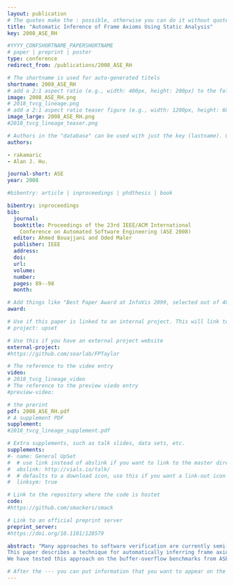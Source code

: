 ```yaml
---
layout: publication
# The quotes make the : possible, otherwise you can do it without quotes
title: "Automatic Inference of Frame Axioms Using Static Analysis"
key: 2008_ASE_RH

#YYYY_CONFSHORTNAME_PAPERSHORTNAME
# paper | preprint | poster
type: conference
redirect_from: /publications/2008_ASE_RH

# The shortname is used for auto-generated titels
shortname: 2008_ASE_RH
# add a 2:1 aspect ratio (e.g., width: 400px, height: 200px) to the folder /assets/images/papers/
image: 2008_ASE_RH.png
# 2018_tvcg_lineage.png
# add a 2:1 aspect ratio teaser figure (e.g., width: 1200px, height: 600px) to the folder /assets/images/papers/
image_large: 2008_ASE_RH.png
#2018_tvcg_lineage_teaser.png

# Authors in the "database" can be used with just the key (lastname). Others can be written properly.
authors:

- rakamaric
- Alan J. Hu.

journal-short: ASE
year: 2008

#bibentry: article | inproceedings | phdthesis | book

bibentry: inproceedings
bib:
  journal:
  booktitle: Proceedings of the 23rd IEEE/ACM International
    Conference on Automated Software Engineering (ASE 2008)
  editor: Ahmed Bouajjani and Oded Maler
  publisher: IEEE
  address: 
  doi: 
  url: 
  volume:
  number: 
  pages: 89--98
  month: 

# Add things like "Best Paper Award at InfoVis 2099, selected out of 4000 submissions"
award:

# Use if this paper is linked to an internal project. This will link to the project site
# project: upset

# Use this if you have an external project website
external-project: 
#https://github.com/soarlab/FPTaylor

# The reference to the video entry
video:
# 2018_tvcg_lineage_video
# The reference to the preview viedo entry
#preview-video:

# the prerint
pdf: 2008_ASE_RH.pdf
# A supplement PDF
supplement: 
#2018_tvcg_lineage_supplement.pdf

# Extra supplements, such as talk slides, data sets, etc.
supplements:
#- name: General UpSet
#  # use link instead of abslink if you want to link to the master directory
#  abslink: http://vials.io/talk/
#  # defaults to a download icon, use this if you want a link-out icon
#  linksym: true

# Link to the repository where the code is hostet
code: 
#https://github.com/smackers/smack

# Link to an official preprint server
preprint_server: 
#https://doi.org/10.1101/128579

abstract: "Many approaches to software verification are currently semi-automatic: a human must provide key logical insights — e.g., loop invariants, class invariants, and frame axioms that limit the scope of changes that must be analyzed.
This paper describes a technique for automatically inferring frame axioms of procedures and loops using static analysis. The technique builds on a pointer analysis that generates limited information about all data structures in the heap. Our technique uses that information to over-approximate a potentially unbounded set of memory locations modified by each procedure/loop; this over-approximation is a candidate frame axiom.
We have tested this approach on the buffer-overflow benchmarks from ASE 2007. With manually provided specifications and invariants/axioms, our tool could verify/falsify 226 of the 289 benchmarks. With our automatically inferred frame axioms, the tool could verify/falsify 203 of the 289, demonstrating the effectiveness of our approach."

# After the --- you can put information that you want to appear on the website using markdown formatting or HTML. A good example are acknowledgements, extra references, an erratum, etc.
---
```

